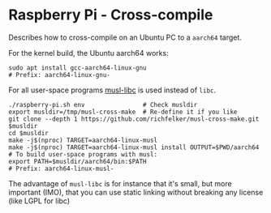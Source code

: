 # Raspberry Pi - Cross-compile

Describes how to cross-compile on an Ubuntu PC to a `aarch64` target.

For the kernel build, the Ubuntu aarch64 works:
```
sudo apt install gcc-aarch64-linux-gnu
# Prefix: aarch64-linux-gnu-
```

For all user-space programs [musl-libc](https://https://musl.libc.org//)
is used instead of `libc`.

```
./raspberry-pi.sh env                # Check musldir
export musldir=/tmp/musl-cross-make  # Re-define it if you like
git clone --depth 1 https://github.com/richfelker/musl-cross-make.git $musldir
cd $musldir
make -j$(nproc) TARGET=aarch64-linux-musl
make -j$(nproc) TARGET=aarch64-linux-musl install OUTPUT=$PWD/aarch64
# To build user-space programs with musl:
export PATH=$musldir/aarch64/bin:$PATH
# Prefix: aarch64-linux-musl-
```

The advantage of `musl-libc` is for instance that it's small, but more
important (IMO), that you can use static linking without breaking any
license (like LGPL for libc)
